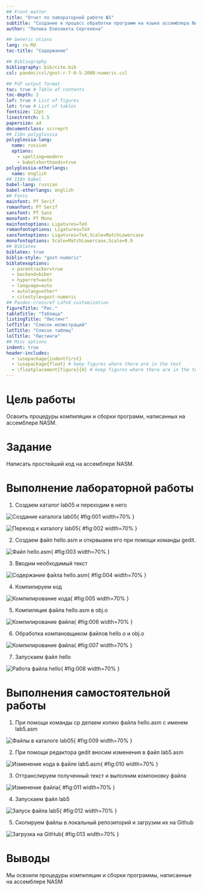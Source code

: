 ```yaml
---
## Front matter
title: "Отчет по лабораторной работе №5"
subtitle: "Создание и процесс обработки программ на языке ассемблера NASM"
author: "Попова Елизавета Сергеевна"

## Generic otions
lang: ru-RU
toc-title: "Содержание"

## Bibliography
bibliography: bib/cite.bib
csl: pandoc/csl/gost-r-7-0-5-2008-numeric.csl

## Pdf output format
toc: true # Table of contents
toc-depth: 2
lof: true # List of figures
lot: true # List of tables
fontsize: 12pt
linestretch: 1.5
papersize: a4
documentclass: scrreprt
## I18n polyglossia
polyglossia-lang:
  name: russian
  options:
	- spelling=modern
	- babelshorthands=true
polyglossia-otherlangs:
  name: english
## I18n babel
babel-lang: russian
babel-otherlangs: english
## Fonts
mainfont: PT Serif
romanfont: PT Serif
sansfont: PT Sans
monofont: PT Mono
mainfontoptions: Ligatures=TeX
romanfontoptions: Ligatures=TeX
sansfontoptions: Ligatures=TeX,Scale=MatchLowercase
monofontoptions: Scale=MatchLowercase,Scale=0.9
## Biblatex
biblatex: true
biblio-style: "gost-numeric"
biblatexoptions:
  - parentracker=true
  - backend=biber
  - hyperref=auto
  - language=auto
  - autolang=other*
  - citestyle=gost-numeric
## Pandoc-crossref LaTeX customization
figureTitle: "Рис."
tableTitle: "Таблица"
listingTitle: "Листинг"
lofTitle: "Список иллюстраций"
lotTitle: "Список таблиц"
lolTitle: "Листинги"
## Misc options
indent: true
header-includes:
  - \usepackage{indentfirst}
  - \usepackage{float} # keep figures where there are in the text
  - \floatplacement{figure}{H} # keep figures where there are in the text
---
```


# Цель работы

Освоить процедуры компиляции и сборки программ, написанных на
ассемблере NASM.

# Задание

Написать простейший код на ассемблере NASM.


# Выполнение лабораторной работы

1) Создаем каталог lab05 и переходим в него

![Создание каталога lab05](image/1.png){ #fig:001 width=70% }

![Переход к каталогу lab05](image/2.png){ #fig:002 width=70% }

2) Создаем файл hello.asm и открвыаем его при помощи команды gedit.

![Файл hello.asm](image/3.png){ #fig:003 width=70% }

3) Вводим необходимый текст

![Содержание файла hello.asm](image/4.png){ #fig:004 width=70% }

4) Компилируем код

![Компилирование кода](image/5.png){ #fig:005 width=70% }

5) Компиляция файла hello.asm в obj.o

![Компилирование файла](image/6.png){ #fig:006 width=70% }

6) Обработка компановщиком файлов hello.o и obj.o

![Компилирование файла](image/7.png){ #fig:007 width=70% }

7) Запускаем файл hello 

![Работа файла hello](image/8.png){ #fig:008 width=70% }

# Выполнения самостоятельной работы

1) При помощи команды cp делаем копию файла hello.asm с именем lab5.asm

![Файлы в каталоге lab05](image/9.png){ #fig:009 width=70% }

2) При помощи редактора gedit вносим изменения в файл lab5.asm

![Изменение кода в файле lab5.asm](image/10.png){ #fig:010 width=70% }

3) Оттранслируем полученный текст и выполним компоновку файла

![Изменение файла](image/11.png){ #fig:011 width=70% }

4) Запускаем файл lab5

![Запуск файла lab5](image/12.png){ #fig:012 width=70% }


5) Скопируем файлы в локальный репозиторий и загрузим их на Github

![Загрузка на GitHub](image/13.png){ #fig:013 width=70% }

# Выводы

Мы освоили процедуры компиляции и сборки программы, написанные на ассемблере NASM

